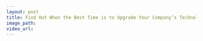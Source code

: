 ```yaml
---
layout: post
title: Find Out When the Best Time is to Upgrade Your Company’s Technology
image_path:
video_url:
---
```

